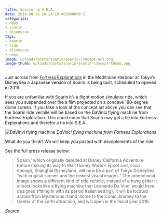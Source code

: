 ```yaml
---
title: Soarin' & S.E.A.
date: 2018-08-26 16:24:10.403000000 Z
categories:
- news
- soarin
- disneysea
tags:
- soarin
- ride
- disneysea
- news
image: uploads/posts/soarin/soarin-concept-art.png
image-thumb: uploads/posts/soarin/soarin-concept-thumb.png
---
```


Just across from [Fortress Explorations](/history/fortress-explorations) in the Meditraian Harbour at Tokyo’s DisneySea a Japanese version of Soarin is being built, scheduled to opened in 2019.

If you are unfamiliar with Soarin it’s a flight motion simulator ride, which sees you suspended over the a film projected on a concave 180-degree dome screen. If you take a look at the concept art above you can see that the Soarin ride vechile will be based on the DaVinci flying machine from Fortress Exploration. This could mean that Soarin may get a tie into Fortress Explorations and therefor a tie into S.E.A.

![DaVinvi flying machine](/uploads/posts/soarin/DSC03261.jpg)
*DaVinci flying machine from Fortress Explorations*

What do you think? We will keep you posted with devoplements of the ride.

See the full press release below:

> Soarin,’ which originally debuted at Disney California Adventure before making its way to Walt Disney World’s Epcot and, soon enough, Shanghai Disneyland, will now be a part of Tokyo DisneySea “with original scenes and the newest visual images.” The promotional image shows a different kind of ride vehicle; instead of a hang glider it almost looks like a flying machine that Leonardo Da Vinci would have designed (fitting in with its period Italian setting). It will be located across from Mysterious Island, home to the iconic Journey to the Center of the Earth attraction, and will open in the fiscal year 2019.  

*[Source](https://ohmy.disney.com/insider/2016/04/27/beauty-and-the-beast-themed-land-big-hero-6-attraction-announced-for-tokyo-disneyland/)*